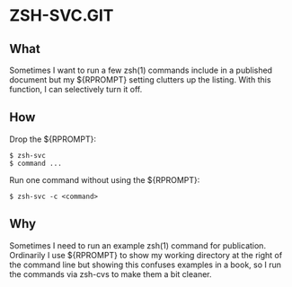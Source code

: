 ZSH-SVC.GIT
===========

What
----

Sometimes I want to run a few zsh(1) commands include in a published document but my ${RPROMPT} setting clutters up the listing.  With this function, I can selectively turn it off.

How
---

Drop the ${RPROMPT}:

	$ zsh-svc
	$ command ...

Run one command without using the ${RPROMPT}:

	$ zsh-svc -c <command>

Why
---

Sometimes I need to run an example zsh(1) command for publication.  Ordinarily I use ${RPROMPT} to show my working directory at the right of the command line but showing this confuses examples in a book, so I run the commands via zsh-cvs to make them a bit cleaner.
